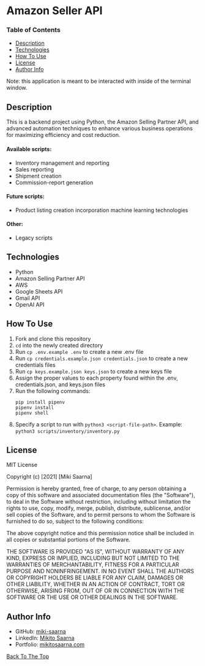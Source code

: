 # Amazon Seller API

### Table of Contents

- [Description](#description)
- [Technologies](#technologies)
- [How To Use](#how-to-use)
- [License](#license)
- [Author Info](#author-info)

Note: this application is meant to be interacted with inside of the terminal window.

## Description

This is a backend project using Python, the Amazon Selling Partner API, and advanced automation techniques to enhance various business operations for maximizing efficiency and cost reduction.

#### Available scripts:

- Inventory management and reporting
- Sales reporting
- Shipment creation
- Commission-report generation

#### Future scripts:

- Product listing creation incorporation machine learning technologies

#### Other:

- Legacy scripts

## Technologies

- Python
- Amazon Selling Partner API
- AWS
- Google Sheets API
- Gmail API
- OpenAI API

## How To Use

1. Fork and clone this repository
2. `cd` into the newly created directory
3. Run `cp .env.example .env` to create a new .env file
4. Run `cp credentials.example.json credentials.json` to create a new credentials files
5. Run `cp keys.example.json keys.json` to create a new keys file
6. Assign the proper values to each property found within the .env, credentials.json, and keys.json files
7. Run the following commands:
   ```
   pip install pipenv
   pipenv install
   pipenv shell
   ```
8. Specify a script to run with `python3 <script-file-path>`. Example: `python3 scripts/inventory/inventory.py`

## License

MIT License

Copyright (c) [2021] [Miki Saarna]

Permission is hereby granted, free of charge, to any person obtaining a copy
of this software and associated documentation files (the "Software"), to deal
in the Software without restriction, including without limitation the rights
to use, copy, modify, merge, publish, distribute, sublicense, and/or sell
copies of the Software, and to permit persons to whom the Software is
furnished to do so, subject to the following conditions:

The above copyright notice and this permission notice shall be included in all
copies or substantial portions of the Software.

THE SOFTWARE IS PROVIDED "AS IS", WITHOUT WARRANTY OF ANY KIND, EXPRESS OR
IMPLIED, INCLUDING BUT NOT LIMITED TO THE WARRANTIES OF MERCHANTABILITY,
FITNESS FOR A PARTICULAR PURPOSE AND NONINFRINGEMENT. IN NO EVENT SHALL THE
AUTHORS OR COPYRIGHT HOLDERS BE LIABLE FOR ANY CLAIM, DAMAGES OR OTHER
LIABILITY, WHETHER IN AN ACTION OF CONTRACT, TORT OR OTHERWISE, ARISING FROM,
OUT OF OR IN CONNECTION WITH THE SOFTWARE OR THE USE OR OTHER DEALINGS IN THE
SOFTWARE.

## Author Info

- GitHub: [miki-saarna](https://github.com/miki-saarna)
- LinkedIn: [Mikito Saarna](https://www.linkedin.com/in/mikito-saarna/)
- Portfolio: [mikitosaarna.com](https://mikitosaarna.com)

[Back To The Top](#personal-portfolio-website)
